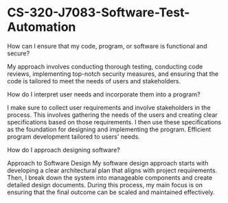 # CS-320-J7083-Software-Test-Automation

How can I ensure that my code, program, or software is functional and secure?

My approach involves conducting thorough testing, conducting code reviews, implementing top-notch security measures, and ensuring that the code is tailored to meet the needs of users and stakeholders.

How do I interpret user needs and incorporate them into a program?

I make sure to collect user requirements and involve stakeholders in the process. This involves gathering the needs of the users and creating clear specifications based on those requirements. I then use these specifications as the foundation for designing and implementing the program. Efficient program development tailored to users' needs.

How do I approach designing software?

Approach to Software Design My software design approach starts with developing a clear architectural plan that aligns with project requirements. Then, I break down the system into manageable components and create detailed design documents. During this process, my main focus is on ensuring that the final outcome can be scaled and maintained effectively.
